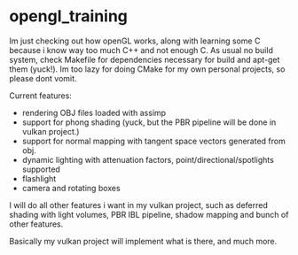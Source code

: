 # opengl_training
Im just checking out how openGL works, along with learning some C because i know way too much C++ and not enough C.
As usual no build system, check Makefile for dependencies necessary for build and apt-get them (yuck!).
Im too lazy for doing CMake for my own personal projects, so please dont vomit.

Current features:
- rendering OBJ files loaded with assimp
- support for phong shading (yuck, but the PBR pipeline will be done in vulkan project.)
- support for normal mapping with tangent space vectors generated from obj.
- dynamic lighting with attenuation factors, point/directional/spotlights supported
- flashlight
- camera and rotating boxes

I will do all other features i want in my vulkan project, such as deferred shading with light volumes,
PBR IBL pipeline, shadow mapping and bunch of other features.

Basically my vulkan project will implement what is there, and much more.
